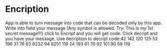 # Encription
App is able to turn message into code that can be decoded only by this app.
Write into field your message (Any symbol is allowed. Try: This is my 1st secret message!!!) click to Encript and you will get code. Click decript and you have your message.
Use decription to decript code:42 142 120 125 52 196 31 76 83 8232 94 8251 119 24 193 61 70 92 101 90 59 119
